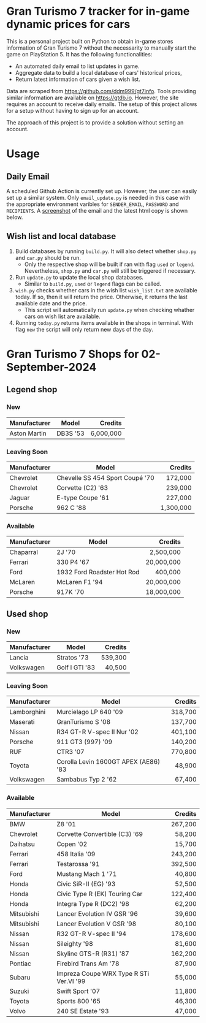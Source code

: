 # Gran Turismo 7 tracker for in-game dynamic prices for cars

This is a personal project built on Python to obtain in-game stores information of Gran Turismo 7 without the necessarity to manually start the game on PlayStation 5. It has the following functionalities:

- An automated daily email to list updates in game.
- Aggregate data to build a local database of cars' historical prices,
- Return latest information of cars given a wish list.

Data are scraped from https://github.com/ddm999/gt7info. Tools providing similar information are available on https://gtdb.io. However, the site requires an account to receive daily emails. The setup of this project allows for a setup without having to sign up for an account.

The approach of this project is to provide a solution without setting an account.

# Usage

## Daily Email

A scheduled Github Action is currently set up. However, the user can easily set up a similar system. Only `email_update.py` is needed in this case with the appropriate environment varibles for `SENDER_EMAIL`, `PASSWORD` and `RECIPIENTS`. A [screenshot](https://raw.githubusercontent.com/marcohoucheng/Gran-Turismo-7-Price-Tracker/main/data/email_screenshot.png) of the email and the latest html copy is shown below.

## Wish list and local database

1. Build databases by running `build.py`. It will also detect whether `shop.py` and `car.py` should be run.
    - Only the respective shop will be built if ran with flag `used` or `legend`. Nevertheless, `shop.py` and `car.py` will still be triggered if necessary.
2. Run `update.py` to update the local shop databases.
    - Similar to `build.py`, `used` or `legend` flags can be called.
3. `wish.py` checks whether cars in the wish list `wish_list.txt` are available today. If so, then it will return the price. Otherwise, it returns the last available date and the price.
    - This script will automatically run `update.py` when checking whather cars on wish list are available.
4. Running `today.py` returns items available in the shops in terminal. With flag `new` the script will only return new days of the day.


# Gran Turismo 7 Shops for 02-September-2024



## Legend shop

### New
 | Manufacturer | Model | Credits |
 | --- | --- | --: |
|Aston Martin|DB3S '53|6,000,000|

### Leaving Soon
 | Manufacturer | Model | Credits |
 | --- | --- | --: |
|Chevrolet|Chevelle SS 454 Sport Coupé '70|172,000|
|Chevrolet|Corvette (C2) '63|239,000|
|Jaguar|E-type Coupe '61|227,000|
|Porsche|962 C '88|1,300,000|

### Available
 | Manufacturer | Model | Credits |
 | --- | --- | --: |
|Chaparral|2J '70|2,500,000|
|Ferrari|330 P4 '67|20,000,000|
|Ford|1932 Ford Roadster Hot Rod|400,000|
|McLaren|McLaren F1 '94|20,000,000|
|Porsche|917K '70|18,000,000|


## Used shop

### New
 | Manufacturer | Model | Credits |
 | --- | --- | --: |
|Lancia|Stratos '73|539,300|
|Volkswagen|Golf I GTI '83|40,500|

### Leaving Soon
 | Manufacturer | Model | Credits |
 | --- | --- | --: |
|Lamborghini|Murcielago LP 640 '09|318,700|
|Maserati|GranTurismo S '08|137,700|
|Nissan|R34 GT-R V-spec II Nur '02|401,100|
|Porsche|911 GT3 (997) '09|140,200|
|RUF|CTR3 '07|770,800|
|Toyota|Corolla Levin 1600GT APEX (AE86) '83|48,900|
|Volkswagen|Sambabus Typ 2 '62|67,400|

### Available
 | Manufacturer | Model | Credits |
 | --- | --- | --: |
|BMW|Z8 '01|267,200|
|Chevrolet|Corvette Convertible (C3) '69|58,200|
|Daihatsu|Copen '02|15,700|
|Ferrari|458 Italia '09|243,200|
|Ferrari|Testarossa '91|392,500|
|Ford|Mustang Mach 1 '71|40,800|
|Honda|Civic SiR-II (EG) '93|52,500|
|Honda|Civic Type R (EK) Touring Car|122,400|
|Honda|Integra Type R (DC2) '98|62,200|
|Mitsubishi|Lancer Evolution IV GSR '96|39,600|
|Mitsubishi|Lancer Evolution V GSR '98|80,100|
|Nissan|R32 GT-R V-spec II '94|178,600|
|Nissan|Sileighty '98|81,600|
|Nissan|Skyline GTS-R (R31) '87|162,200|
|Pontiac|Firebird Trans Am '78|87,900|
|Subaru|Impreza Coupe WRX Type R STi Ver.VI '99|55,000|
|Suzuki|Swift Sport '07|11,800|
|Toyota|Sports 800 '65|46,300|
|Volvo|240 SE Estate '93|47,000|
